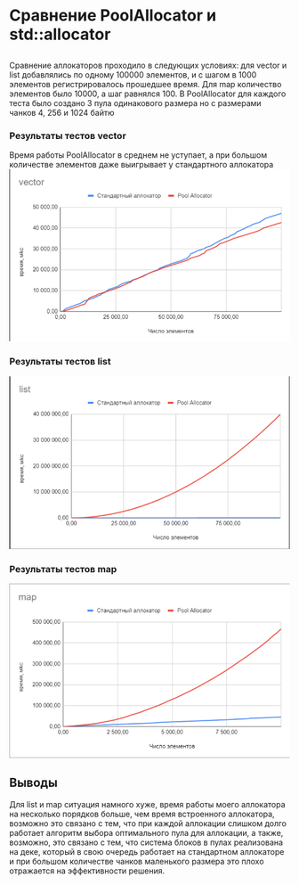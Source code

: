 # Сравнение PoolAllocator и std::allocator
## 
Сравнение аллокаторов проходило в следующих условиях: 
для vector и list добавлялись по одному 100000
элементов, и с шагом в 1000 элементов регистрировалось прошедшее время.
Для map количество элементов было 10000, а шаг равнялся 100.
В PoolAllocator для каждого теста было создано 3 пула одинакового размера но с размерами чанков 4, 256 и 1024 байтю



### Результаты тестов vector
Время работы PoolAllocator в среднем не уступает, а при большом количестве элементов даже выигрывает у стандартного аллокатора
![img.png](img.png)



### Результаты тестов list
![img_1.png](img_1.png)


### Результаты тестов map
![img_2.png](img_2.png)

## Выводы
Для list и map ситуация намного хуже, время работы моего аллокатора
на несколько порядков больше, чем время встроенного аллокатора, возможно
это связано с тем, что при каждой аллокации слишком долго работает алгоритм выбора
оптимального пула для аллокации, а также, возможно, это связано с тем, что
система блоков в пулах реализована на деке, который в свою очередь работает
на стандартном аллокаторе и при большом количестве чанков маленького размера
это плохо отражается на эффективности решения.